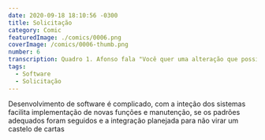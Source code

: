 ```yaml
---
date: 2020-09-18 18:10:56 -0300
title: Solicitação
category: Comic
featuredImage: ./comics/0006.png
coverImage: /comics/0006-thumb.png
number: 6
transcription: Quadro 1. Afonso fala "Você quer uma alteração que possivelmente vai quebrar tudo que fizemos até agora?". Quadro 2. Msone e Sophie assistem de longe esperando a resposta. Quadro 3. Msone e Sophie chocadas Afonso fala "Claro! Sem problema nenhum".
tags:
  - Software
  - Solicitação
---
```


Desenvolvimento de software é complicado, com a inteção dos sistemas facilita implementação de novas funções e manutenção, se os padrões adequados foram seguidos e a integração planejada para não virar um castelo de cartas
